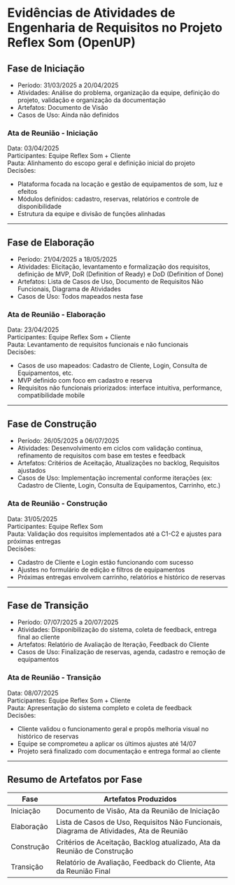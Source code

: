 # Evidências de Atividades de Engenharia de Requisitos no Projeto Reflex Som (OpenUP)

## Fase de Iniciação
- Período: 31/03/2025 a 20/04/2025  
- Atividades: Análise do problema, organização da equipe, definição do projeto, validação e organização da documentação  
- Artefatos: Documento de Visão  
- Casos de Uso: Ainda não definidos  

### Ata de Reunião - Iniciação
Data: 03/04/2025  
Participantes: Equipe Reflex Som + Cliente  
Pauta: Alinhamento do escopo geral e definição inicial do projeto  
Decisões:
- Plataforma focada na locação e gestão de equipamentos de som, luz e efeitos  
- Módulos definidos: cadastro, reservas, relatórios e controle de disponibilidade  
- Estrutura da equipe e divisão de funções alinhadas  

---

## Fase de Elaboração
- Período: 21/04/2025 a 18/05/2025  
- Atividades: Elicitação, levantamento e formalização dos requisitos, definição de MVP, DoR (Definition of Ready) e DoD (Definition of Done)  
- Artefatos: Lista de Casos de Uso, Documento de Requisitos Não Funcionais, Diagrama de Atividades  
- Casos de Uso: Todos mapeados nesta fase  

### Ata de Reunião - Elaboração
Data: 23/04/2025  
Participantes: Equipe Reflex Som + Cliente  
Pauta: Levantamento de requisitos funcionais e não funcionais  
Decisões:
- Casos de uso mapeados: Cadastro de Cliente, Login, Consulta de Equipamentos, etc.  
- MVP definido com foco em cadastro e reserva  
- Requisitos não funcionais priorizados: interface intuitiva, performance, compatibilidade mobile  

---

## Fase de Construção
- Período: 26/05/2025 a 06/07/2025  
- Atividades: Desenvolvimento em ciclos com validação contínua, refinamento de requisitos com base em testes e feedback  
- Artefatos: Critérios de Aceitação, Atualizações no backlog, Requisitos ajustados  
- Casos de Uso: Implementação incremental conforme iterações (ex: Cadastro de Cliente, Login, Consulta de Equipamentos, Carrinho, etc.)

### Ata de Reunião - Construção
Data: 31/05/2025  
Participantes: Equipe Reflex Som  
Pauta: Validação dos requisitos implementados até a C1-C2 e ajustes para próximas entregas  
Decisões:
- Cadastro de Cliente e Login estão funcionando com sucesso  
- Ajustes no formulário de edição e filtros de equipamentos  
- Próximas entregas envolvem carrinho, relatórios e histórico de reservas  

---

## Fase de Transição
- Período: 07/07/2025 a 20/07/2025  
- Atividades: Disponibilização do sistema, coleta de feedback, entrega final ao cliente  
- Artefatos: Relatório de Avaliação de Iteração, Feedback do Cliente  
- Casos de Uso: Finalização de reservas, agenda, cadastro e remoção de equipamentos  

### Ata de Reunião - Transição
Data: 08/07/2025  
Participantes: Equipe Reflex Som + Cliente  
Pauta: Apresentação do sistema completo e coleta de feedback  
Decisões:
- Cliente validou o funcionamento geral e propôs melhoria visual no histórico de reservas  
- Equipe se comprometeu a aplicar os últimos ajustes até 14/07  
- Projeto será finalizado com documentação e entrega formal ao cliente  

---

## Resumo de Artefatos por Fase

| Fase        | Artefatos Produzidos                                                                 |
|-------------|----------------------------------------------------------------------------------------|
| Iniciação   | Documento de Visão, Ata da Reunião de Iniciação                                       |
| Elaboração  | Lista de Casos de Uso, Requisitos Não Funcionais, Diagrama de Atividades, Ata de Reunião |
| Construção  | Critérios de Aceitação, Backlog atualizado, Ata da Reunião de Construção              |
| Transição   | Relatório de Avaliação, Feedback do Cliente, Ata da Reunião Final                     |
